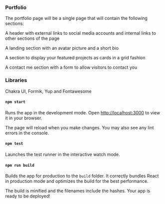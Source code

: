 ### Portfolio

The portfolio page will be a single page that will contain the following sections:

A header with external links to social media accounts and internal links to other sections of the page

A landing section with an avatar picture and a short bio

A section to display your featured projects as cards in a grid fashion

A contact me section with a form to allow visitors to contact you

### Libraries

Chakra UI, Formik, Yup and Fontawesome

#### `npm start`

Runs the app in the development mode.
Open [http://localhost:3000](http://localhost:3000) to view it in your browser.

The page will reload when you make changes.
You may also see any lint errors in the console.

#### `npm test`

Launches the test runner in the interactive watch mode.


#### `npm run build`

Builds the app for production to the `build` folder.
It correctly bundles React in production mode and optimizes the build for the best performance.

The build is minified and the filenames include the hashes.
Your app is ready to be deployed!




